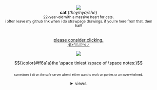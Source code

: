 <div align='center'><p><img src='https://i.imgur.com/do0J7tT.gif'

 <br> <b>cat</b>     ‎(<i>they/nya/she</i>)
 <br> <sup>22-year-old with a massive heart for cats.
 <br>i often leave my github link when i do strawpage drawings. if you're here from that, then hai!!</sup>

  <br> <ins>please consider clicking.</ins>
  <br><sup><a href="https://arab.org/click-to-help/palestine/">ദ്ദി ≽^⎚˕⎚^≼ .ᐟ</a></sup>
    <br><p><img src='https://i.imgur.com/S9cI1Py.gif'>

 $${\color{#ff6a1a}the \space tiniest \space of \space notes:}$$ 
<br> <sup><sup>sometimes i sit on the safe server when i either want to work on ponies or am overwhelmed.</sup>

<details>
<summary>views</summary>
 <div align="center">
        <img alt="Visitor Stats" 
            src="https://widgetbite.com/stats/<FEL1NES>"/>  
    </div></details>

